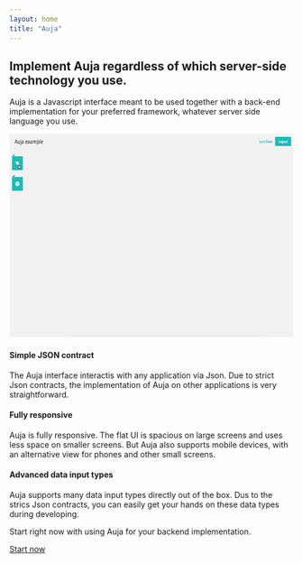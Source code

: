 ```yaml
---
layout: home
title: "Auja"
---
```


<h2 class="no-line">Implement Auja regardless of which server-side technology you use.</h2>

<p class="leading underline"> Auja is a Javascript interface meant to be used together with a back-end implementation for your preferred framework, whatever server side language you use.</p>

<div class="wrapper">
    <div class="animated-gif">
    <span></span>
        <img src="/images/auja-animated.gif" alt="Auja animated gif" width="640" height="361" />
    </div>
</div>

<div class="row">
    <div class="col-xs-12 col-md-4">
        <h4>Simple JSON contract</h4>
        <p>The Auja interface interactis with any application via Json. Due to strict Json contracts, the implementation of Auja on other applications is very straightforward.</p>
    </div>
    <div class="col-xs-12 col-md-4">
        <h4>Fully responsive</h4>
        <p>Auja is fully responsive. The flat UI is spacious on large screens and uses less space on smaller screens. But Auja also supports mobile devices, with an alternative view for phones and other small screens.</p>
    </div>
    <div class="col-xs-12 col-md-4">
        <h4>Advanced data input types</h4>
        <p>Auja supports many data input types directly out of the box. Dus to the strics Json contracts,  you can easily get your hands on these data types during developing.</p>
    </div>
</div>

<div class="page-devider"></div>

<p class="leading"> Start right now with using Auja for your backend implementation.</p>

<div class="align-center">
    <a href="/getting_started.html" class="button black">Start now</a>
</div>